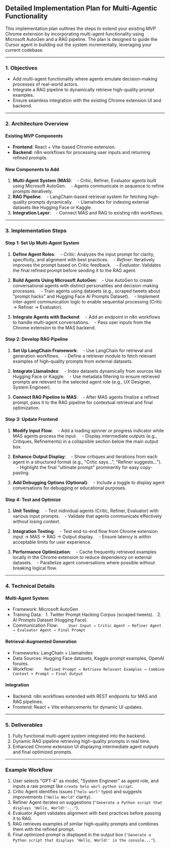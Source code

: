 ## **Detailed Implementation Plan for Multi-Agentic Functionality**

This implementation plan outlines the steps to extend your existing MVP Chrome extension by incorporating multi-agent functionality using Microsoft AutoGen and a RAG pipeline. The plan is designed to guide the Cursor agent in building out the system incrementally, leveraging your current codebase.

---

### **1. Objectives**
- Add multi-agent functionality where agents emulate decision-making processes of real-world actors.
- Integrate a RAG pipeline to dynamically retrieve high-quality prompt examples.
- Ensure seamless integration with the existing Chrome extension UI and backend.

---

### **2. Architecture Overview**

#### **Existing MVP Components**
- **Frontend**: React + Vite-based Chrome extension.
- **Backend**: n8n workflows for processing user inputs and returning refined prompts.

#### **New Components to Add**
1. **Multi-Agent System (MAS)**:
   - Critic, Refiner, Evaluator agents built using Microsoft AutoGen.
   - Agents communicate in sequence to refine prompts iteratively.
2. **RAG Pipeline**:
   - LangChain-based retrieval system for fetching high-quality prompts dynamically.
   - LlamaIndex for indexing external datasets like Hugging Face or Kaggle.
3. **Integration Layer**:
   - Connect MAS and RAG to existing n8n workflows.

---

### **3. Implementation Steps**

#### **Step 1: Set Up Multi-Agent System**
1. **Define Agent Roles**:
   - *Critic*: Analyzes the input prompt for clarity, specificity, and alignment with best practices.
   - *Refiner*: Iteratively improves the prompt based on Critic feedback.
   - *Evaluator*: Validates the final refined prompt before sending it to the RAG agent.

2. **Build Agents Using Microsoft AutoGen**:
   - Use AutoGen to create conversational agents with distinct personalities and decision-making processes.
   - Train agents using datasets (e.g., scraped tweets about "prompt hacks" and Hugging Face AI Prompts Dataset).
   - Implement inter-agent communication logic to enable sequential processing (Critic → Refiner → Evaluator).

3. **Integrate Agents with Backend**:
   - Add an endpoint in n8n workflows to handle multi-agent conversations.
   - Pass user inputs from the Chrome extension to the MAS backend.

#### **Step 2: Develop RAG Pipeline**
1. **Set Up LangChain Framework**:
   - Use LangChain for retrieval and generation workflows.
   - Define a retriever module to fetch relevant examples of high-quality prompts from external datasets.

2. **Integrate LlamaIndex**:
   - Index datasets dynamically from sources like Hugging Face or Kaggle.
   - Use metadata filtering to ensure retrieved prompts are relevant to the selected agent role (e.g., UX Designer, System Engineer).

3. **Connect RAG Pipeline to MAS**:
   - After MAS agents finalize a refined prompt, pass it to the RAG pipeline for contextual retrieval and final optimization.

#### **Step 3: Update Frontend**
1. **Modify Input Flow**:
   - Add a loading spinner or progress indicator while MAS agents process the input.
   - Display intermediate outputs (e.g., Critiques, Refinements) in a collapsible section below the main output box.

2. **Enhance Output Display**:
   - Show critiques and iterations from each agent in a structured format (e.g., "Critic says...", "Refiner suggests...").
   - Highlight the final "ultimate prompt" prominently for easy copy-pasting.

3. **Add Debugging Options (Optional)**:
   - Include a toggle to display agent conversations for debugging or educational purposes.

#### **Step 4: Test and Optimize**
1. **Unit Testing**:
   - Test individual agents (Critic, Refiner, Evaluator) with various input prompts.
   - Validate that agents communicate effectively without losing context.

2. **Integration Testing**:
   - Test end-to-end flow from Chrome extension input → MAS → RAG → Output display.
   - Ensure latency is within acceptable limits for user experience.

3. **Performance Optimization**:
   - Cache frequently retrieved examples locally in the Chrome extension to reduce dependency on external datasets.
   - Parallelize agent conversations where possible without breaking logical flow.

---

### **4. Technical Details**

#### Multi-Agent System
- Framework: Microsoft AutoGen
- Training Data: 
  1. Twitter Prompt Hacking Corpus (scraped tweets).
  2. AI Prompts Dataset (Hugging Face).
- Communication Flow:
  ```
  User Input → Critic Agent → Refiner Agent → Evaluator Agent → Final Prompt
  ```

#### Retrieval-Augmented Generation
- Frameworks: LangChain + LlamaIndex
- Data Sources: Hugging Face datasets, Kaggle prompt examples, OpenAI forums.
- Workflow:
  ```
  Refined Prompt → Retrieve Relevant Examples → Combine Context + Prompt → Final Output
  ```

#### Integration
- Backend: n8n workflows extended with REST endpoints for MAS and RAG pipelines.
- Frontend: React + Vite enhancements for dynamic UI updates.

---

### **5. Deliverables**
1. Fully functional multi-agent system integrated into the backend.
2. Dynamic RAG pipeline retrieving high-quality prompts in real time.
3. Enhanced Chrome extension UI displaying intermediate agent outputs and final optimized prompts.

---

### Example Workflow

1. User selects "GPT-4" as model, "System Engineer" as agent role, and inputs a raw prompt like `create helo worl python script`.
2. Critic Agent identifies issues (`"helo worl"` typo) and suggests improvements (`"Hello World"` clarity).
3. Refiner Agent iterates on suggestions (`"Generate a Python script that displays 'Hello, World!'..."`).
4. Evaluator Agent validates alignment with best practices before passing it to RAG.
5. RAG retrieves examples of similar high-quality prompts and combines them with the refined prompt.
6. Final optimized prompt is displayed in the output box (`"Generate a Python script that displays 'Hello, World!' in the console..."`).
